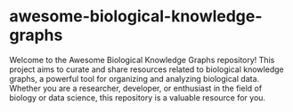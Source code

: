 # awesome-biological-knowledge-graphs

Welcome to the Awesome Biological Knowledge Graphs repository! This project aims to curate and share resources related to biological knowledge graphs, a powerful tool for organizing and analyzing biological data. Whether you are a researcher, developer, or enthusiast in the field of biology or data science, this repository is a valuable resource for you.
